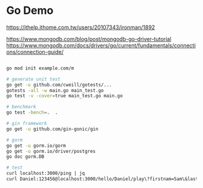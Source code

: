 # Go Demo


https://ithelp.ithome.com.tw/users/20107343/ironman/1892

https://www.mongodb.com/blog/post/mongodb-go-driver-tutorial
https://www.mongodb.com/docs/drivers/go/current/fundamentals/connections/connection-guide/

```sh

go mod init example.com/m

# generate unit test
go get -u github.com/cweill/gotests/...
gotests -all -w main.go main_test.go
go test -v -cover=true main_test.go main.go

# benchmark 
go test -bench=.  .

# gin framework
go get -u github.com/gin-gonic/gin

# gorm
go get -u gorm.io/gorm
go get -u gorm.io/driver/postgres
go doc gorm.DB

# test
curl localhost:3000/ping | jq
curl Daniel:123456@localhost:3000/hello/Daniel/play\?firstnam=Sam\&lastname=Lucas -s | jq


```

